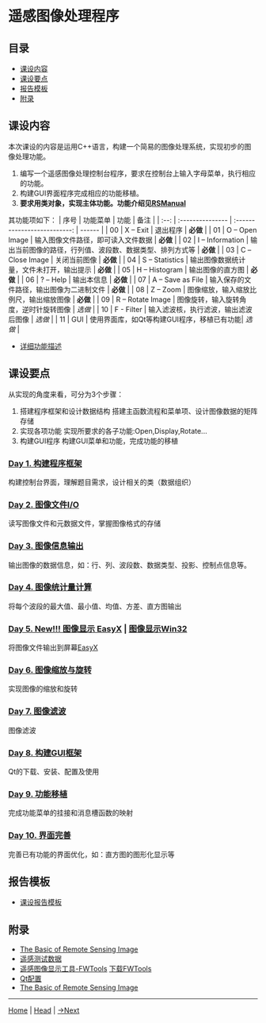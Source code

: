 # 遥感图像处理程序
## 目录
- [课设内容](#课设内容)
- [课设要点](#课设要点)
- [报告模板](#报告模板)
- [附录](#附录)

## 课设内容
本次课设的内容是运用C++语言，构建一个简易的图像处理系统，实现初步的图像处理功能。
1. 编写一个遥感图像处理控制台程序，要求在控制台上输入字母菜单，执行相应的功能。
2. 构建GUI界面程序完成相应的功能移植。
3. **要求用类对象，实现主体功能。功能介绍见[RSManual](./RSCmdManual.md)**

其功能项如下：
|  序号  | 功能菜单             |              功能              | 备注     |
| :--: | :--------------- | :--------------------------: | ------ |
|  00  | X – Exit         |             退出程序             | **必做** |
|  01  | O – Open Image   |      输入图像文件路径，即可读入文件数据       | **必做** |
|  02  | I – Information  | 输出当前图像的路径，行列值、波段数、数据类型、排列方式等 | **必做** |
|  03  | C –Close Image   |            关闭当前图像            | **必做** |
|  04  | S – Statistics   |     输出图像数据统计量，文件未打开，输出提示     | **必做** |
|  05  | H – Histogram    |           输出图像的直方图           | **必做** |
|  06  | ? – Help         |            输出本信息             | **必做** |
|  07  | A – Save as File |     输入保存的文件路径，输出图像为二进制文件     | **必做**   |
|  08  | Z – Zoom         |     图像缩放，输入缩放比例尺，输出缩放图像      | **必做**   |
|  09  | R – Rotate Image |     图像旋转，输入旋转角度，逆时针旋转图像      | *选做*   |
|  10  | F - Filter       |      输入滤波核，执行滤波，输出滤波后图像      | *选做*   |
|  11  | GUI              |      使用界面库，如Qt等构建GUI程序，移植已有功能| *选做*   |

- [详细功能描述](./Subject.md)

## 课设要点
从实现的角度来看，可分为3个步骤：
1. 搭建程序框架和设计数据结构
搭建主函数流程和菜单项、设计图像数据的矩阵存储
2. 实现各项功能
实现所要求的各子功能:Open,Display,Rotate...
3. 构建GUI程序
构建GUI菜单和功能，完成功能的移植

### [Day 1. 构建程序框架](./Frame.md)
构建控制台界面，理解题目需求，设计相关的类（数据组织）

### [Day 2. 图像文件I/O](./FileIO.md)
读写图像文件和元数据文件，掌握图像格式的存储

### [Day 3. 图像信息输出](./Information.md)
输出图像的数据信息，如：行、列、波段数、数据类型、投影、控制点信息等。

### [Day 4. 图像统计量计算](./Statistics.md)
将每个波段的最大值、最小值、均值、方差、直方图输出

### [Day 5. New!!! 图像显示 EasyX](./Display_EasyX.md) | [图像显示Win32](./Display.md)
将图像文件输出到屏幕[EasyX](http://easyx.cn)

### [Day 6. 图像缩放与旋转](./ZoomRotate.md)
实现图像的缩放和旋转

### [Day 7. 图像滤波](./Filter.md)
图像滤波

### [Day 8. 构建GUI框架](./Gui.md)
Qt的下载、安装、配置及使用

### [Day 9. 功能移植](./Menu.md)
完成功能菜单的挂接和消息槽函数的映射

### [Day 10. 界面完善](./ImageProcess.md)
完善已有功能的界面优化，如：直方图的图形化显示等

## 报告模板
- [课设报告模板](../../refs/Report_Template.doc)

## 附录
- [The Basic of Remote Sensing Image](../../refs/Basic_RS_Image.docx)
- [遥感测试数据](../../data/rsimage.zip)
- [遥感图像显示工具-FWTools](../../refs/OpenEV_Manual.pptx) [下载FWTools](http://home.gdal.org/fwtools/FWTools247.exe)
- [Qt配置](./QtSetup.md)
- [The Basic of Remote Sensing Image](../../refs/Basic_RS_Image.docx)

---
[Home](../../README.md) | [Head](#遥感图像处理程序) | [->Next](../MapDraw/README.md)
